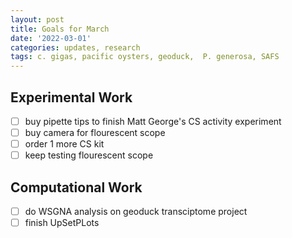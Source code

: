 ```yaml
---
layout: post
title: Goals for March
date: '2022-03-01'
categories: updates, research
tags: c. gigas, pacific oysters, geoduck,  P. generosa, SAFS
---
```


## Experimental Work 
- [ ] buy pipette tips to finish Matt George's CS activity experiment
- [ ] buy camera for flourescent scope
- [ ] order 1 more CS kit
- [ ] keep testing flourescent scope

## Computational Work
- [ ] do WSGNA analysis on geoduck transciptome project
- [ ] finish UpSetPLots
